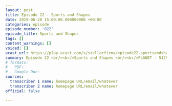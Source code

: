 ```yaml
---
layout: post
title: Episode 22 - Sports and Shapes
date: 2019-06-28 15:00:00.000000000 +00:00
categories: episode
episode_number: '022'
episode_title: Sports and Shapes
tags: []
content_warnings: []
voiced: []
acast_url: https://play.acast.com/s/stellarfirma/episode22-sportsandshapes
summary: Episode 22 <br/><br/>Sports and Shapes <br/><br/>PLANET - 512912- ✾ <br/>Bellonda Ghodrak requests a planet from which they will be safe from further threats from the Space Whales <br/><br/>Consultant Recommendation; Error, file overwritten and locked.
# formats:
#   PDF: 
#   Google Doc: 
sources:
  transcriber 1 name: homepage URL/email/whatever
  transcriber 2 name: homepage URL/email/whatever
official: false

---
```


